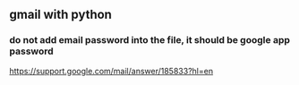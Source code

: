 ## gmail with python

### do not add email password into the file, it should be google app password 
https://support.google.com/mail/answer/185833?hl=en

